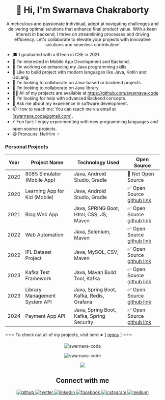 <!-- **swarnava-code/swarnava-code** is a ✨ _special_ ✨ repository because its `README.md` (this file) appears on your GitHub profile. -->


<h1 align="center"> 👋 Hi, I'm Swarnava Chakraborty </h1>
<p align="center"> A meticulous and passionate individual, adept at navigating challenges and delivering optimal solutions that enhance final product value. With a keen interest in backend, I thrive on streamlining processes and driving efficiency. Let's collaborate to elevate your projects with innovative solutions and seamless contribution! </p>

[//]: # (<p align="center"> <img src="https://komarev.com/ghpvc/?username=swarnava-code" alt="swarnava-code" /> </p>)

- 🎓 I graduated with a BTech in CSE in 2021.
- 👀 I’m interested in Mobile App Development and Backend.
- 🔭 I’m working on enhancing my Java programming skills.
- 🌱 Like to build project with modern languages like Java, Kotlin and GoLang.
- 👯 I’m looking to collaborate on Java-based or backend projects.
- 💞️ I’m looking to collaborate on Java library.
- 👨‍💻 All of my projects are available at <a href="https://github.com/swarnava-code" target="_blank">https://github.com/swarnava-code
- 🤔 I’m looking for help with advanced Backend concepts.
- 💬 Ask me about my experience in software development.
- 📫 How to reach me: You can reach me via email at [swarnava.code@gmail.com].
- ⚡ Fun fact: I enjoy experimenting with new programming languages and open source projects.
- 😄 Pronouns: He/Him ♂

### Personal Projects
| Year | Project Name                  | Technology Used                           | Open Source
| ---- | -----------                   | -----------                               | -----------
| 2020 | 8085 Simulator (Mobile App)   | Java, Android Studio, Gradle              | 🚫 Not Open Source
| 2020 | Learning App for Kid (Mobile) | Java, Android Studio, Gradle              | ✅ Open Source [github link](https://github.com/swarnava-code/Learning-App-for-Kid)
| 2021 | Blog Web App                  | Java, SPRING Boot, Html, CSS, JS, Maven   | ✅ Open Source [github link](https://github.com/swarnava-code/blog-web-app)
| 2022 | Web Automation                | Java, Selenium, Maven                     | ✅ Open Source [github link](https://github.com/swarnava-code/web-automation)
| 2022 | IPL Dataset Project           | Java, MySQL, CSV, Maven                   | ✅ Open Source [github link](https://github.com/swarnava-code/ipl-v2-java)
| 2023 | Kafka Test Framework          | Java, Mavan Build Tool, Kafka             | ✅ Open Source [github link](https://github.com/swarnava-code/kafka-test-util)
| 2023 | Library Management System API | Java, Spring Boot, Kafka, Redis, Grafana  | ✅ Open Source [github link](https://github.com/swarnava-code/Digital-Library-Backend-using-Spring-Boot)
| 2024 | Payment App API               | Java, Spring Boot, Kafka, Spring Security | ✅ Open Source [github link](https://github.com/swarnava-code/payment-wallet-app)

⭐⭐⭐ To check out all of my projects, visit here ➤ [ [repos](https://github.com/swarnava-code?tab=repositories) ] ⭐⭐⭐

<!--https://github.com/swarnava-code/blog-web-app
### Tech Stack

<p align="left">
  <img src="https://devicons.github.io/devicon/devicon.git/icons/bootstrap/bootstrap-plain.svg" alt="bootstrap" width="40" height="40"/> 
  <img src="https://devicons.github.io/devicon/devicon.git/icons/c/c-original.svg" alt="c" width="40" height="40"/> 
  <img src="https://devicons.github.io/devicon/devicon.git/icons/cplusplus/cplusplus-original.svg" alt="cplusplus" width="40" height="40"/> 
  <img src="https://devicons.github.io/devicon/devicon.git/icons/css3/css3-original-wordmark.svg" alt="css3" width="40" height="40"/> 
  <img src="https://devicons.github.io/devicon/devicon.git/icons/html5/html5-original-wordmark.svg" alt="html5" width="40" height="40"/> 
  <img src="https://devicons.github.io/devicon/devicon.git/icons/java/java-original.svg" alt="java" width="40" height="40"/> 
  <img src="https://raw.githubusercontent.com/prplx/svg-logos/5585531d45d294869c4eaab4d7cf2e9c167710a9/svg/materialize.svg" alt="materialize" width="40" height="40"/> 
  <img src="https://devicons.github.io/devicon/devicon.git/icons/mysql/mysql-original-wordmark.svg" alt="mysql" width="40" height="40"/>   
  <img src="https://devicons.github.io/devicon/devicon.git/icons/Spring Boot/Spring Boot-original-wordmark.svg" alt="Spring Boot" width="40" height="40"/>
</p> -->


<p align="center">
  <img src="https://github-readme-stats.vercel.app/api/top-langs/?username=swarnava-code&layout=compact&hide=php,c,html,roff&langs_count=10" alt="swarnava-code" />
</p>
<p align="center">
  <img align="center" src="https://github-readme-stats.vercel.app/api?username=swarnava-code&show_icons=true" alt="swarnava-code" />
</p>
<p align="center">
  <img src="https://github-readme-streak-stats.herokuapp.com/?user=swarnava-code&layout=compact" />
</p>

<h2 align="center">Connect with me</h2>
<div align="center">  
  <a href="https://github.com/swarnava-code" target="_blank">
    <img src=https://img.shields.io/badge/github-%2324292e.svg?&style=for-the-badge&logo=github&logoColor=white alt=github style="margin-bottom: 5px;" />
  </a>
  <a href="https://twitter.com/swarnava415" target="_blank">
    <img src=https://img.shields.io/badge/twitter-%2300acee.svg?&style=for-the-badge&logo=twitter&logoColor=white alt=twitter style="margin-bottom: 5px;" />
  </a>
  <a href="https://www.linkedin.com/in/swarnavac/" target="_blank">
    <img src=https://img.shields.io/badge/linkedin-%231E77B5.svg?&style=for-the-badge&logo=linkedin&logoColor=white alt=linkedin style="margin-bottom: 5px;" />
  </a>
  <a href="https://www.facebook.com/swarnava415" target="_blank">
    <img src=https://img.shields.io/badge/facebook-%232E87FB.svg?&style=for-the-badge&logo=facebook&logoColor=white alt=facebook style="margin-bottom: 5px;" />
  </a>
  <a href="https://www.instagram.com/swarnava415/" target="_blank">
    <img src=https://img.shields.io/badge/instagram-%23000000.svg?&style=for-the-badge&logo=instagram&logoColor=white alt=instagram style="margin-bottom: 5px;" />
  </a>
  <a href="https://medium.com/@swarnava-code" target="_blank">
    <img src=https://img.shields.io/badge/medium-%23292929.svg?&style=for-the-badge&logo=medium&logoColor=white alt=medium style="margin-bottom: 5px;" />
</a>  
</div>  
  

